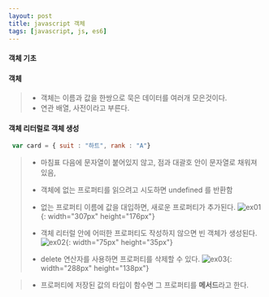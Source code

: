 ```yaml
---
layout: post
title: javascript 객체
tags: [javascript, js, es6]
---
```


#### 객체 기초

#### 객체
> * 객체는 이름과 값을 한쌍으로 묵은 데이터를 여러개 모은것이다.
> * 연관 배열, 사전이라고 부른다.

#### 객체 리터럴로 객체 생성
```javascript
 var card = { suit : "하트", rank : "A"}
```
> * 마침표 다음에 문자열이 붙어있지 않고, 점과 대괄호 안이 문자열로 채워져 있음,
> * 객체에 없는 프로퍼티를 읽으려고 시도하면 undefined 를 반환함
>
> * 없는 프로퍼티 이름에 값을 대입하면, 새로운 프로퍼티가 추가된다.
> ![ex01](https://drive.google.com/uc?id=1XUjrosXtE0pvvaXv40TMhg6kfH5O7LAj){: width="307px" height="176px"}
>
> * 객체 리터럴 안에 어떠한 프로퍼티도 작성하지 않으면 빈 객체가 생성된다.
> ![ex02](https://drive.google.com/uc?id=1jFntdbxvT_ZNt6piSBehoN8mkMGRJC7l){: width="75px" height="35px"}
>
> * delete 연산자를 사용하면 프로퍼티를 삭제할 수 있다.
> ![ex03](https://drive.google.com/uc?id=1zAogcaoBMFmWJBwdqtkeVOuTvSRiOlnm){: width="288px" height="138px"}

> * 프로퍼티에 저장된 값의 타입이 함수면 그 프로퍼티를 **메서드**라고 한다.


